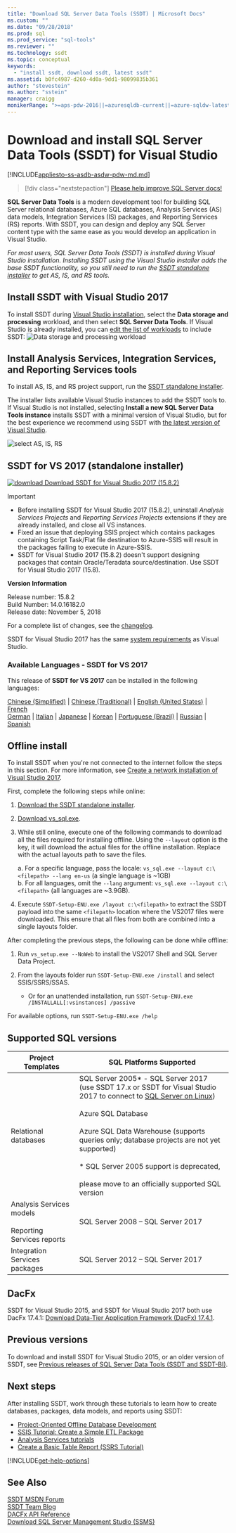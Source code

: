 ```yaml
---
title: "Download SQL Server Data Tools (SSDT) | Microsoft Docs"
ms.custom: ""
ms.date: "09/28/2018"
ms.prod: sql
ms.prod_service: "sql-tools"
ms.reviewer: ""
ms.technology: ssdt
ms.topic: conceptual
keywords: 
  - "install ssdt, download ssdt, latest ssdt"
ms.assetid: b0fc4987-d260-4d0a-9dd1-98099835b361
author: "stevestein"
ms.author: "sstein"
manager: craigg
monikerRange: ">=aps-pdw-2016||=azuresqldb-current||=azure-sqldw-latest||>=sql-server-2016||=sqlallproducts-allversions||=azuresqldb-mi-current"
---
```

# Download and install SQL Server Data Tools (SSDT) for Visual Studio
[!INCLUDE[appliesto-ss-asdb-asdw-pdw-md.md](../includes/appliesto-ss-asdb-asdw-pdw-md.md)]

> [!div class="nextstepaction"]
> [Please help improve SQL Server docs!](https://80s3ignv.optimalworkshop.com/optimalsort/36yyw5kq-0)

**SQL Server Data Tools** is a modern development tool for building SQL Server relational databases, Azure SQL databases, Analysis Services (AS) data models, Integration Services (IS) packages, and Reporting Services (RS) reports. With SSDT, you can design and deploy any SQL Server content type with the same ease as you would develop an application in Visual Studio.

*For most users, SQL Server Data Tools (SSDT) is installed during Visual Studio installation. Installing SSDT using the Visual Studio installer adds the base SSDT functionality, so you still need to run the [SSDT standalone installer](#ssdt-for-vs-2017-standalone-installer) to get AS, IS, and RS tools.*

## Install SSDT with Visual Studio 2017

To install SSDT during [Visual Studio installation](https://docs.microsoft.com/visualstudio/install/install-visual-studio), select the **Data storage and processing** workload, and then select **SQL Server Data Tools**. If Visual Studio is already installed, you can [edit the list of workloads](https://docs.microsoft.com/visualstudio/install/modify-visual-studio) to include SSDT:
![Data storage and processing workload](../ssdt/media/download-sql-server-data-tools-ssdt/data-workload.png)



## Install Analysis Services, Integration Services, and Reporting Services tools
To install AS, IS, and RS project support, run the [SSDT standalone installer](#ssdt-for-vs-2017-standalone-installer). 

The installer lists available Visual Studio instances to add the SSDT tools to. If Visual Studio is not installed, selecting **Install a new SQL Server Data Tools instance** installs SSDT with a minimal version of Visual Studio, but for the best experience we recommend using SSDT with [the latest version of Visual Studio](https://www.visualstudio.com/downloads). 

![select AS, IS, RS](../ssdt/media/download-sql-server-data-tools-ssdt/select-services.png)



## SSDT for VS 2017 (standalone installer)

[![download](../ssdt/media/download.png) Download SSDT for Visual Studio 2017 (15.8.2) ](https://go.microsoft.com/fwlink/?linkid=2038031) 

> [!IMPORTANT]
> - Before installing SSDT for Visual Studio 2017 (15.8.2), uninstall *Analysis Services Projects* and *Reporting Services Projects* extensions if they are already installed, and close all VS instances.
> - Fixed an issue that deploying SSIS project which contains packages containing Script Task/Flat file destination to Azure-SSIS will result in the packages failing to execute in Azure-SSIS.
> - SSDT for Visual Studio 2017 (15.8.2) doesn't support designing packages that contain Oracle/Teradata source/destination. Use SSDT for Visual Studio 2017 (15.8).



**Version Information**  
  
Release number: 15.8.2  
Build Number: 14.0.16182.0  
Release date: November 5, 2018  

For a complete list of changes, see the [changelog](changelog-for-sql-server-data-tools-ssdt.md).

SSDT for Visual Studio 2017 has the same [system requirements](https://docs.microsoft.com/visualstudio/productinfo/vs2017-system-requirements-vs) as Visual Studio.  

### Available Languages - SSDT for VS 2017

This release of **SSDT for VS 2017** can be installed in the following languages:  

[Chinese (Simplified)]( https://go.microsoft.com/fwlink/?linkid=2038031&clcid=0x804) | 
[Chinese (Traditional)]( https://go.microsoft.com/fwlink/?linkid=2038031&clcid=0x404) | 
[English (United States)]( https://go.microsoft.com/fwlink/?linkid=2038031&clcid=0x409) | 
[French]( https://go.microsoft.com/fwlink/?linkid=2038031&clcid=0x40c)  
[German]( https://go.microsoft.com/fwlink/?linkid=2038031&clcid=0x407) | 
[Italian]( https://go.microsoft.com/fwlink/?linkid=2038031&clcid=0x410) | 
[Japanese]( https://go.microsoft.com/fwlink/?linkid=2038031&clcid=0x411) | 
[Korean]( https://go.microsoft.com/fwlink/?linkid=2038031&clcid=0x412) | 
[Portuguese (Brazil)]( https://go.microsoft.com/fwlink/?linkid=2038031&clcid=0x416) | 
[Russian]( https://go.microsoft.com/fwlink/?linkid=2038031&clcid=0x419) | 
[Spanish]( https://go.microsoft.com/fwlink/?linkid=2038031&clcid=0x40a)  


## Offline install

To install SSDT when you're not connected to the internet follow the steps in this section. For more information, see [Create a network installation of Visual Studio 2017](https://docs.microsoft.com/visualstudio/install/create-a-network-installation-of-visual-studio).

First, complete the following steps while online:

1. [Download the SSDT standalone installer](#ssdt-for-vs-2017-standalone-installer).
2. [Download vs_sql.exe](https://aka.ms/vs/15/release/vs_sql.exe).
3. While still online, execute one of the following commands to download all the files required for installing offline. Using the `--layout` option is the key, it will download the actual files for the offline installation. Replace <filepath> with the actual layouts path to save the files.

   
   a.	For a specific language, pass the locale: `vs_sql.exe --layout c:\<filepath> --lang en-us` (a single language is ~1GB)  
   b. For all languages, omit the `--lang` argument: `vs_sql.exe --layout c:\<filepath>` (all languages are ~3.9GB).

4. Execute `SSDT-Setup-ENU.exe /layout c:\<filepath>` to extract the SSDT payload into the same `<filepath>` location where the VS2017 files were downloaded. This ensure that all files from both are combined into a single layouts folder.

After completing the previous steps, the following can be done while offline:

1. Run `vs_setup.exe --NoWeb` to install the VS2017 Shell and SQL Server Data Project.
2. From the layouts folder run `SSDT-Setup-ENU.exe /install` and select SSIS/SSRS/SSAS.

   - Or for an unattended installation, run `SSDT-Setup-ENU.exe /INSTALLALL[:vsinstances] /passive`  

For available options, run `SSDT-Setup-ENU.exe /help`

## Supported SQL versions
  
|Project Templates|SQL Platforms Supported|  
|-------------------|--------------------|  
Relational databases|  SQL Server 2005* - SQL Server 2017<br> (use SSDT 17.x or SSDT for Visual Studio 2017 to connect to [SQL Server on Linux](../linux/sql-server-linux-overview.md))<br /><br />Azure SQL Database<br /><br />Azure SQL Data Warehouse (supports queries only; database projects are not yet supported)<br /><br />  * SQL Server 2005 support is deprecated,<br /><br /> please move to an officially supported SQL version|
  |Analysis Services models<br /><br />Reporting Services reports | SQL Server 2008 – SQL Server 2017|
  |Integration Services packages| SQL Server 2012 – SQL Server 2017    |
  
## DacFx
SSDT for Visual Studio 2015, and SSDT for Visual Studio 2017 both use DacFx 17.4.1: [Download Data-Tier Application Framework (DacFx) 17.4.1](https://www.microsoft.com/download/details.aspx?id=56508).

## Previous versions

To download and install SSDT for Visual Studio 2015, or an older version of SSDT, see [Previous releases of SQL Server Data Tools (SSDT and SSDT-BI)](previous-releases-of-sql-server-data-tools-ssdt-and-ssdt-bi.md).



## Next steps  
After installing SSDT, work through these tutorials to learn how to create databases, packages, data models, and reports using SSDT:  

- [Project-Oriented Offline Database Development](project-oriented-offline-database-development.md)  
- [SSIS Tutorial: Create a Simple ETL Package](../integration-services/ssis-how-to-create-an-etl-package.md)  
- [Analysis Services tutorials](../analysis-services/analysis-services-tutorials-ssas.md)  
- [Create a Basic Table Report (SSRS Tutorial)](../reporting-services/create-a-basic-table-report-ssrs-tutorial.md)  

[!INCLUDE[get-help-options](../includes/paragraph-content/get-help-options.md)]


## See Also  
[SSDT MSDN Forum](https://social.msdn.microsoft.com/Forums/sqlserver/home?forum=ssdt)  
[SSDT Team Blog](https://blogs.msdn.com/b/ssdt/)  
[DACFx API Reference](https://msdn.microsoft.com/library/dn645454.aspx)  
[Download SQL Server Management Studio (SSMS)](../ssms/download-sql-server-management-studio-ssms.md)  
